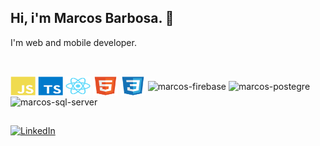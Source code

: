 ## Hi, i'm Marcos Barbosa. 👋
I'm web and mobile developer.

##
<div style="display: inline_block"><br>
  <img align="center" alt="marcos-Js" height="30" width="40" src="https://raw.githubusercontent.com/devicons/devicon/master/icons/javascript/javascript-plain.svg">
  <img align="center" alt="marcos-Ts" height="30" width="40" src="https://raw.githubusercontent.com/devicons/devicon/master/icons/typescript/typescript-plain.svg">
  <img align="center" alt="marcos-React" height="30" width="40" src="https://raw.githubusercontent.com/devicons/devicon/master/icons/react/react-original.svg">
  <img align="center" alt="marcos-HTML" height="30" width="40" src="https://raw.githubusercontent.com/devicons/devicon/master/icons/html5/html5-original.svg">
  <img align="center" alt="marcos-CSS" height="30" width="40" src="https://raw.githubusercontent.com/devicons/devicon/master/icons/css3/css3-original.svg">
  <img align="center" alt="marcos-firebase" height="30" width="40" src="https://cdn.jsdelivr.net/gh/devicons/devicon/icons/firebase/firebase-plain.svg" />
  <img align="center" alt="marcos-postegre" height="30" width="40" src="https://cdn.jsdelivr.net/gh/devicons/devicon/icons/postgresql/postgresql-original.svg" />
  <img align="center" alt="marcos-sql-server" height="30" width="40" src="https://cdn.jsdelivr.net/gh/devicons/devicon/icons/microsoftsqlserver/microsoftsqlserver-plain.svg" />
</div>

##
[![LinkedIn](https://img.shields.io/badge/LinkedIn-%230077B5.svg?logo=linkedin&logoColor=white)](https://linkedin.com/in/https://www.linkedin.com/in/marcos-barbosa-148224208) 


